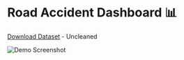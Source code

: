 # Road Accident Dashboard 📊

[Download Dataset](https://drive.google.com/file/d/1R_uaoZL18nRbqC_MULVne90h3SdRbAyn/view) - Uncleaned


![Demo Screenshot](https://github.com/kunal260100/Road-Accident-Dasboard-using-Excel/assets/113965493/80c25774-cb1f-4597-9fc9-bfeff1d90b35)
